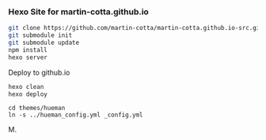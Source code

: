 
### Hexo Site for martin-cotta.github.io

``` sh
git clone https://github.com/martin-cotta/martin-cotta.github.io-src.git
git submodule init
git submodule update
npm install
hexo server
```

Deploy to github.io

``` sh
hexo clean
hexo deploy
```

```
cd themes/hueman
ln -s ../hueman_config.yml _config.yml
```

M.
